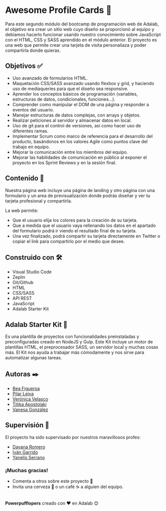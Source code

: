 # Awesome Profile Cards 📇

Para este segundo módulo del bootcamp de programación web de Adalab, el objetivo era crear un sitio web cuyo diseño se proporcionó al equipo y debíamos hacerlo funcionar usando nuestro conocimiento sobre JavaScript con el HTML, CSS y SASS aprendido en el módulo anterior. El proyecto es una web que permite crear una tarjeta de visita personaliaza y poder compartirla donde quieras.

## Objetivos ✅

- Uso avanzado de formularios HTML.
- Maquetación CSS/SASS avanzado usando flexbox y grid, y haciendo uso de mediaqueries para que el diseño sea responsive.
- Aprender los conceptos básicos de programación (variables, estructuras de datos, condicionales, funciones...).
- Comprender como manipular el DOM de una página y responder a eventos del usuario.
- Manejar estructuras de datos complejas, con arrays y objetos.
- Realizar peticiones al servidor y almacenar datos en local.
- Uso de git para el control de versiones, así como hacer uso de diferentes ramas.
- Implementar Scrum como marco de referencia para el desarrollo del producto, basándonos en los valores Agile como puntos clave del trabajo en equipo.
- Mejorar la comunicación entre los miembros del equipo.
- Mejorar las habilidades de comunicación en público al exponer el proyecto en los Sprint Reviews y en la sesión final.

## Contenido 📖

Nuestra página web incluye una página de landing y otro página con una formulario y un area de previsualización donde podrás diseñar y ver tu tarjeta profesional y compartirla.

La web permite:

- Que el usuario elija los colores para la creación de su tarjeta.
- Que a medida que el usuario vaya rellenando los datos en el apartado del formulario podrá ir viendo el resultado final de su tarjeta.
- Una vez finalizado, podrá compartir su tarjeta directamente en Twitter o copiar el link para compartirlo por el medio que desee.

## Construido con 🛠️

- Visual Studio Code
- Zeplin
- Git/Github
- HTML
- CSS/SASS
- API REST
- JavaScript
- Adalab Starter Kit

## Adalab Starter Kit 🧭

Es una plantilla de proyectos con funcionalidades preinstaladas y preconfiguradas creado en NodeJS y Gulp. Este Kit incluye un motor de plantillas HTML, el preprocesador SASS, un servidor local y muchas cosas más. El Kit nos ayuda a trabajar más cómodamente y nos sirve para automatizar algunas tareas.

## Autoras ✒️

- [Bea Figueroa](https://github.com/beafig)
- [Pilar Leiva](https://github.com/Pilarleizq)
- [Verónica Velasco](https://github.com/veronicavjones)
- [Titika Apostolaki](https://github.com/ttkapostol)
- [Vanesa González](https://github.com/VanesaGR)

## Supervisión 🔎

El proyecto ha sido supervisado por nuestros maravillosos profes:

- [Dayana Romero](https://github.com/dayanare)
- [Iván Garrido](https://github.com/igarrido-adalab)
- [Yanelis Serrano](https://github.com/ytaylordev)

### ¡Muchas gracias!

- Comenta a otros sobre este proyecto 📢
- Invita una cerveza 🍺 o un café ☕ a alguien del equipo.

##

**Powerpufflopers** creado con ❤️ en Adalab 😊
